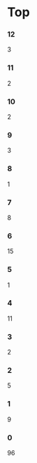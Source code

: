 # Top
### 12
   3
### 11
   2
### 10
   2
### 9
   3
### 8
   1
### 7
   8
### 6
   15
### 5
   1
### 4
   11
### 3
   2
### 2
   5
### 1
   9
### 0
   96
